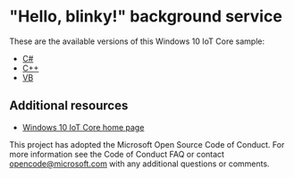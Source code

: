 # "Hello, blinky!" background service

These are the available versions of this Windows 10 IoT Core sample:

*	[C#](./CS/README.md)
*	[C++](./Cpp/README.md)
*	[VB](./VB/README.md)

## Additional resources
* [Windows 10 IoT Core home page](https://developer.microsoft.com/en-us/windows/iot/)

This project has adopted the Microsoft Open Source Code of Conduct. For more information see the Code of Conduct FAQ or contact <opencode@microsoft.com> with any additional questions or comments.
